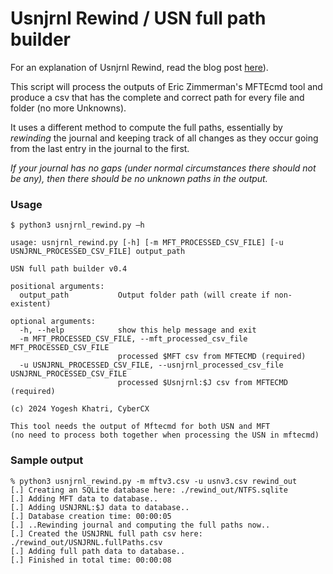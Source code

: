 # Usnjrnl Rewind / USN full path builder

For an explanation of Usnjrnl Rewind, read the blog post [here](https://cybercx.com.au/blog/nfts-usnjrnl-rewind/)).

This script will process the outputs of Eric Zimmerman's MFTEcmd tool and produce a csv that has the complete and correct path for every file and folder (no more Unknowns). 

It uses a different method to compute the full paths, essentially by _rewinding_ the journal and keeping track of all  changes as they occur going from the last entry in the journal to the first. 

_If your journal has no gaps (under normal circumstances there should not be any), then there should be no unknown paths in the output._

### Usage
```
$ python3 usnjrnl_rewind.py –h

usage: usnjrnl_rewind.py [-h] [-m MFT_PROCESSED_CSV_FILE] [-u USNJRNL_PROCESSED_CSV_FILE] output_path

USN full path builder v0.4

positional arguments:
  output_path           Output folder path (will create if non-existent)

optional arguments:
  -h, --help            show this help message and exit
  -m MFT_PROCESSED_CSV_FILE, --mft_processed_csv_file MFT_PROCESSED_CSV_FILE
                        processed $MFT csv from MFTECMD (required)
  -u USNJRNL_PROCESSED_CSV_FILE, --usnjrnl_processed_csv_file USNJRNL_PROCESSED_CSV_FILE
                        processed $Usnjrnl:$J csv from MFTECMD (required)

(c) 2024 Yogesh Khatri, CyberCX

This tool needs the output of Mftecmd for both USN and MFT 
(no need to process both together when processing the USN in mftecmd)
```

### Sample output
```
% python3 usnjrnl_rewind.py -m mftv3.csv -u usnv3.csv rewind_out
[.] Creating an SQLite database here: ./rewind_out/NTFS.sqlite
[.] Adding MFT data to database..
[.] Adding USNJRNL:$J data to database..
[.] Database creation time: 00:00:05
[.] ..Rewinding journal and computing the full paths now..
[.] Created the USNJRNL full path csv here: ./rewind_out/USNJRNL.fullPaths.csv
[.] Adding full path data to database..
[.] Finished in total time: 00:00:08
```
